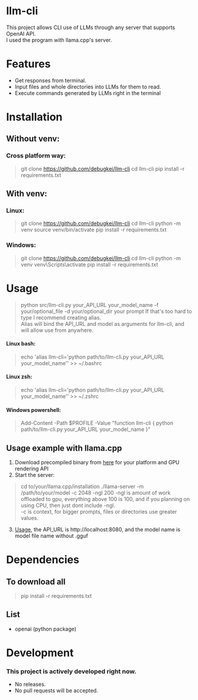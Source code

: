 # llm-cli
This project allows CLI use of LLMs through any server that supports OpenAI API.  
I used the program with llama.cpp's server.  

# Features
* Get responses from terminal.
* Input files and whole directories into LLMs for them to read.
* Execute commands generated by LLMs right in the terminal

# Installation
## Without venv:
### Cross platform way:
> git clone https://github.com/debugkei/llm-cli
> cd llm-cli
> pip install -r requirements.txt
## With venv:
### Linux:
> git clone https://github.com/debugkei/llm-cli
> cd llm-cli
> python -m venv
> source venv/bin/activate
> pip install -r requirements.txt
### Windows:
> git clone https://github.com/debugkei/llm-cli
> cd llm-cli
> python -m venv
> venv\Scripts\activate
> pip install -r requirements.txt

# Usage
> python src/llm-cli.py your_API_URL your_model_name -f your/optional_file -d your/optional_dir your prompt
If that's too hard to type I recommend creating alias.  
Alias will bind the API_URL and model as arguments for llm-cli, and will allow use from anywhere.  
#### Linux bash:
> echo 'alias llm-cli='python path/to/llm-cli.py your_API_URL your_model_name'' >> ~/.bashrc

#### Linux zsh:
> echo 'alias llm-cli='python path/to/llm-cli.py your_API_URL your_model_name'' >> ~/.zshrc

#### Windows powershell:
> Add-Content -Path $PROFILE -Value "function llm-cli { python path/to/llm-cli.py your_API_URL your_model_name }"

## Usage example with llama.cpp
1. Download precompiled binary from [here](https://github.com/ggml-org/llama.cpp/releases) for your platform and GPU rendering API
2. Start the server:
> cd to/your/llama.cpp/installation
> ./llama-server -m /path/to/your/model -c 2048 -ngl 200
-ngl is amount of work offloaded to gpu, everything above 100 is 100, and if you planning on using CPU, then just dont include -ngl.  
-c is context, for bigger prompts, files or directories use greater values.  
3. [Usage](#usage), the API_URL is http://localhost:8080, and the model name is model file name without .gguf

# Dependencies
## To download all
> pip install -r requirements.txt
## List
* openai (python package)

# Development
### This project is actively developed right now.
* No releases.
* No pull requests will be accepted.
